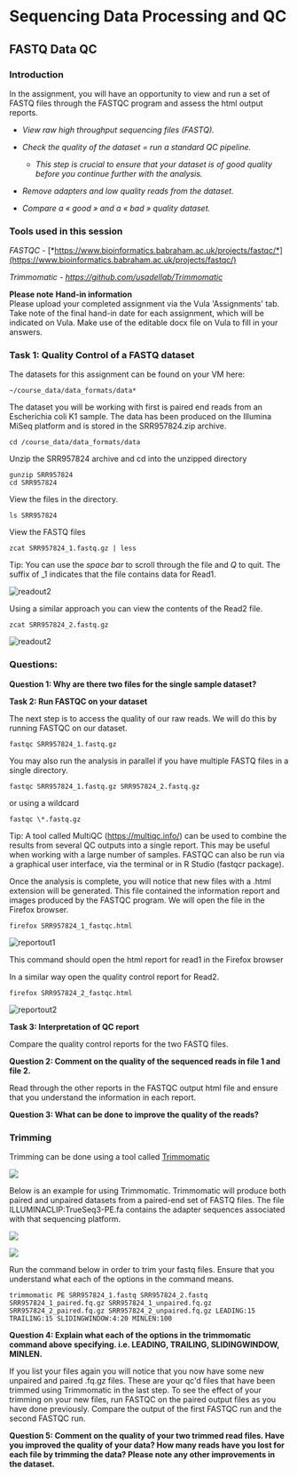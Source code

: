 # Sequencing Data Processing and QC

## **FASTQ Data QC**

### **Introduction**

In the assignment, you will have an opportunity to view and run a set of
FASTQ files through the FASTQC program and assess the html output
reports.

-   *View raw high throughput sequencing files (FASTQ).*

-   *Check the quality of the dataset = run a standard QC pipeline.*

    -   *This step is crucial to ensure that your dataset is of good
        quality before you continue further with the analysis.*

-   *Remove adapters and low quality reads from the dataset.*

-   *Compare a « good » and a « bad » quality dataset.*

### **Tools used in this session**

*FASTQC -*
[*https://www.bioinformatics.babraham.ac.uk/projects/fastqc/*](https://www.bioinformatics.babraham.ac.uk/projects/fastqc/)

*Trimmomatic - <https://github.com/usadellab/Trimmomatic>*

**Please note**
**Hand-in information**             
Please upload your completed assignment via the Vula 'Assignments' tab. Take note of the final hand-in date for each assignment, which will be indicated on Vula. Make use of the editable docx file on Vula to fill in your answers. 

### **Task 1: Quality Control of a FASTQ dataset**

The datasets for this assignment can be found on your VM here:

```
~/course_data/data_formats/data*
```

The dataset you will be working with first is paired end reads from an
Escherichia coli K1 sample. The data has been produced on the Illumina
MiSeq platform and is stored in the SRR957824.zip archive.
```
cd /course_data/data_formats/data
```
Unzip the SRR957824 archive and cd into the unzipped directory
```
gunzip SRR957824
cd SRR957824
```
View the files in the directory.
```
ls SRR957824
```
View the FASTQ files
```
zcat SRR957824_1.fastq.gz | less
```
Tip: You can use the *space bar* to scroll through the file and *Q* to quit. The suffix of _1 indicates that the file contains data for Read1.

![readout2](img/mod3read1out.png)

Using a similar approach you can view the contents of the Read2 file.

```
zcat SRR957824_2.fastq.gz
```

![readout2](img/mod3read2out.png)

### Questions:
**Question 1: Why are there two files for the single sample dataset?**

**Task 2: Run FASTQC on your dataset**

The next step is to access the quality of our raw reads. We will do this
by running FASTQC on our dataset.

```
fastqc SRR957824_1.fastq.gz
```

You may also run the analysis in parallel if you have multiple FASTQ
files in a single directory.

```
fastqc SRR957824_1.fastq.gz SRR957824_2.fastq.gz
```

or using a wildcard

```
fastqc \*.fastq.gz
```

Tip: A tool called MultiQC (<https://multiqc.info/>) can be used to
combine the results from several QC outputs into a single report. This
may be useful when working with a large number of samples. FASTQC can
also be run via a graphical user interface, via the terminal or in R
Studio (fastqcr package).

Once the analysis is complete, you will notice that new files with a
.html extension will be generated. This file contained the information
report and images produced by the FASTQC program. We will open the file
in the Firefox browser.

```
firefox SRR957824_1_fastqc.html
```

![reportout1](img/mod3report1png.png)

This command should open the html report for read1 in the Firefox
browser

In a similar way open the quality control report for Read2.

```
firefox SRR957824_2_fastqc.html
```

![reportout2](img/mod3report2png.png)

**Task 3: Interpretation of QC report**

Compare the quality control reports for the two FASTQ files.

**Question 2: Comment on the quality of the sequenced reads in file 1
and file 2.**

Read through the other reports in the FASTQC output html file and ensure
that you understand the information in each report.

**Question 3: What can be done to improve the quality of the reads?**

### **Trimming**

Trimming can be done using a tool called [Trimmomatic](https://github.com/usadellab/Trimmomatic)

![](img/mod3codeblock1.png)

Below is an example for using Trimmomatic. Trimmomatic will produce both
paired and unpaired datasets from a paired-end set of FASTQ files. The
file ILLUMINACLIP:TrueSeq3-PE.fa contains the adapter sequences
associated with that sequencing platform.

![](img/mod3codeblock2.png)


![](img/mod3codeblock2.png)


Run the command below in order to trim your fastq files. Ensure that you understand what each of the options in the command means.            
```
trimmomatic PE SRR957824_1.fastq SRR957824_2.fastq SRR957824_1_paired.fq.gz SRR957824_1_unpaired.fq.gz SRR957824_2_paired.fq.gz SRR957824_2_unpaired.fq.gz LEADING:15 TRAILING:15 SLIDINGWINDOW:4:20 MINLEN:100
```
**Question 4: Explain what each of the options in the trimmomatic
command above specifying. i.e. LEADING, TRAILING, SLIDINGWINDOW,
MINLEN.**

If you list your files again you will notice that you now have some new
unpaired and paired .fq.gz files. These are your qc'd files that have
been trimmed using Trimmomatic in the last step. To see the effect of
your trimming on your new files, run FASTQC on the paired output files
as you have done previously. Compare the output of the first FASTQC run
and the second FASTQC run.

**Question 5: Comment on the quality of your two trimmed read files.
Have you improved the quality of your data? How many reads have you lost
for each file by trimming the data? Please note any other improvements
in the dataset.**
